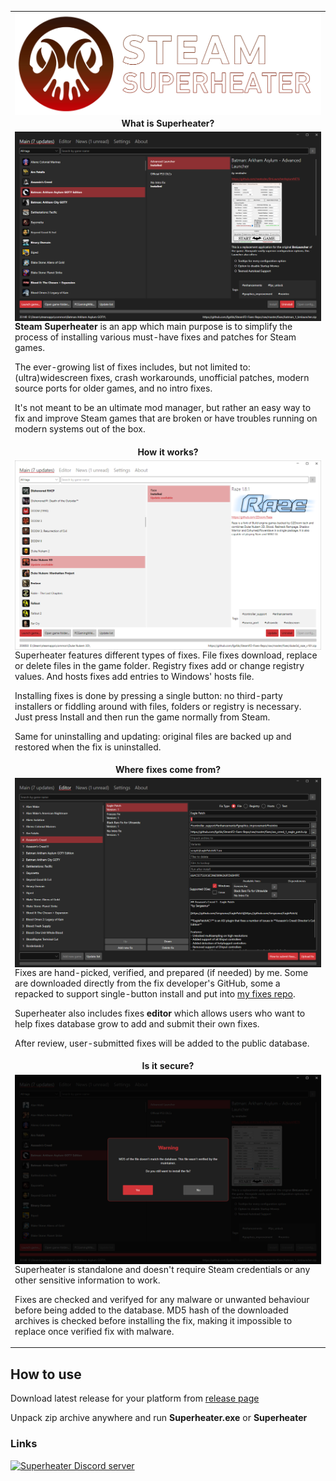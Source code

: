 <table>

<tr>
<td align="center" valign="middle">
<img align="center" width="800" src="img/logo.png">
</td>
</tr>

<tr>
<td align="center" valign="middle">
<b>What is Superheater?</b>
</td>
</tr>

<tr>
<td valign="center">
<img align="right" width="600" src="img/dark.png">

<b>Steam Superheater</b> is an app which main purpose is to simplify the process of installing various must-have fixes and patches for Steam games.

The ever-growing list of fixes includes, but not limited to: (ultra)widescreen fixes, crash workarounds, unofficial patches, modern source ports for older games, and no intro fixes. 

It's not meant to be an ultimate mod manager, but rather an easy way to fix and improve Steam games that are broken or have troubles running on modern systems out of the box.

</td>
</tr>

<tr>
<td align="center" valign="middle">
<b>How it works?</b>
</td>
</tr>

<tr>
<td valign="center">
<img align="right" width="600" src="img/light.png">

Superheater features different types of fixes. File fixes download, replace or delete files in the game folder. Registry fixes add or change registry values. And hosts fixes add entries to Windows' hosts file.

Installing fixes is done by pressing a single button: no third-party installers or fiddling around with files, folders or registry is necessary. Just press Install and then run the game normally from Steam.

Same for uninstalling and updating: original files are backed up and restored when the fix is uninstalled.

</td>
</tr>

<tr>
<td align="center" valign="middle">
<b>Where fixes come from?</b>
</td>
</tr>

<tr>
<td valign="center">
<img align="right" width="600" src="img/editor.png">

Fixes are hand-picked, verified, and prepared (if needed) by me. Some are downloaded directly from the fix developer's GitHub, some a repacked to support single-button install and put into <a href="https://github.com/fgsfds/SteamFD-Fixes-Repo">my fixes repo</a>.

Superheater also includes fixes <b>editor</b> which allows users who want to help fixes database grow to add and submit their own fixes.

After review, user-submitted fixes will be added to the public database.

</td>
</tr>

<tr>
<td align="center" valign="middle">
<b>Is it secure?</b>
</td>
</tr>

<tr>
<td valign="center">
<img align="right" width="600" src="img/md5.png">

Superheater is standalone and doesn't require Steam credentials or any other sensitive information to work.

Fixes are checked and verifyed for any malware or unwanted behaviour before being added to the database. MD5 hash of the downloaded archives is checked before installing the fix, making it impossible to replace once verified fix with malware.

</td>
</tr>

</table>

## How to use

Download latest release for your platform from <a href="https://github.com/fgsfds/Steam-Superheater/releases">release page</a>

Unpack zip archive anywhere and run <b>Superheater.exe</b> or <b>Superheater</b> 

### Links

<img align="left" height="32" src="https://assets-global.website-files.com/6257adef93867e50d84d30e2/636e0a6a49cf127bf92de1e2_icon_clyde_blurple_RGB.png"> <a href="https://discord.gg/mWvKyxR4et">Superheater Discord server</a>

